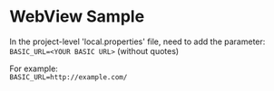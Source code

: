 # WebView Sample

In the project-level 'local.properties' file, need to add the parameter:  
`BASIC_URL=<YOUR BASIC URL>` (without quotes)

For example:  
`BASIC_URL=http://example.com/`
